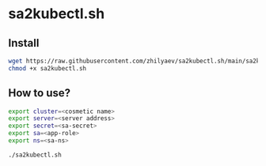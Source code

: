 # sa2kubectl.sh

## Install

```bash
wget https://raw.githubusercontent.com/zhilyaev/sa2kubectl.sh/main/sa2kubectl.sh
chmod +x sa2kubectl.sh
```

## How to use?

```bash
export cluster=<cosmetic name>
export server=<server address>
export secret=<sa-secret>
export sa=<app-role>
export ns=<sa-ns>

./sa2kubectl.sh
```
